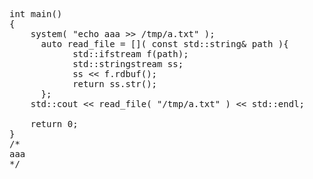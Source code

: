 <pre>
int main()
{
    system( "echo aaa >> /tmp/a.txt" );
	  auto read_file = []( const std::string& path ){
		    std::ifstream f(path);
		    std::stringstream ss;
		    ss << f.rdbuf();
		    return ss.str();
	  };
    std::cout << read_file( "/tmp/a.txt" ) << std::endl;
    
    return 0;
}
/*
aaa
*/
</pre>
